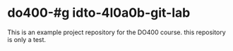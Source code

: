 # do400-#g idto-4l0a0b-git-lab


This is an example project repository for the DO400 course.
this repository is only a test.
